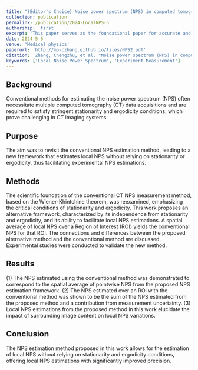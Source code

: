 ```yaml
---
title: "(Editor's Choice) Noise power spectrum (NPS) in computed tomography: Enabling local NPS measurement without stationarity and ergodicity assumptions"
collection: publication
permalink: /publication/2024-LocalNPS-5
authorship: 'first'
excerpt: 'This paper serves as the foundational paper for accurate and robust noise power spectrum (NPS) measurement. It challenged the dogma of conventional NPS measurement by proposing a completely differnt pathway. This paper pointed out that the conventional way can be decomposed into diagonal and off-diagonal contributions. It is the diagonal component that contributes to the meaningful signal while the off-diagonal component can contribute to purely noise if the detector correlation can be measured to be low. This paper received editor's choice in the published issue.'
date: 2024-5-6
venue: 'Medical physics'
paperurl: 'http://mp-czhang.github.io/files/NPS2.pdf'
citation: 'Zhang, Chengzhu, et al. "Noise power spectrum (NPS) in computed tomography: Enabling local NPS measurement without stationarity and ergodicity assumptions." Medical physics (2024).'
keywords: ['Local Noise Power Spectrum', 'Experiment Measurement']
---
```


## Background
Conventional methods for estimating the noise power spectrum (NPS) often necessitate multiple computed tomography (CT) data acquisitions and are required to satisfy stringent stationarity and ergodicity conditions, which prove challenging in CT imaging systems.

## Purpose
The aim was to revisit the conventional NPS estimation method, leading to a new framework that estimates local NPS without relying on stationarity or ergodicity, thus facilitating experimental NPS estimations.

## Methods
The scientific foundation of the conventional CT NPS measurement method, based on the Wiener-Khintchine theorem, was reexamined, emphasizing the critical conditions of stationarity and ergodicity. This work proposes an alternative framework, characterized by its independence from stationarity and ergodicity, and its ability to facilitate local NPS estimations. A spatial average of local NPS over a Region of Interest (ROI) yields the conventional NPS for that ROI. The connections and differences between the proposed alternative method and the conventional method are discussed. Experimental studies were conducted to validate the new method.

## Results
(1) The NPS estimated using the conventional method was demonstrated to correspond to the spatial average of pointwise NPS from the proposed NPS estimation framework. (2) The NPS estimated over an ROI with the conventional method was shown to be the sum of the NPS estimated from the proposed method and a contribution from measurement uncertainty. (3) Local NPS estimations from the proposed method in this work elucidate the impact of surrounding image content on local NPS variations.

## Conclusion
The NPS estimation method proposed in this work allows for the estimation of local NPS without relying on stationarity and ergodicity conditions, offering local NPS estimations with significantly improved precision.